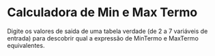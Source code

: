 # Calculadora de Min e Max Termo
 Digite os valores de saida de uma tabela verdade (de 2 a 7 variáveis de entrada) para descobrir qual a expressão de MinTermo e MaxTermo equivalentes.
